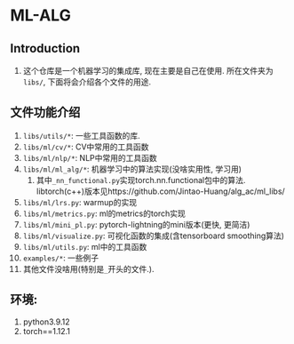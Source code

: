 # ML-ALG


## Introduction
1. 这个仓库是一个机器学习的集成库, 现在主要是自己在使用. 所在文件夹为`libs/`, 下面将会介绍各个文件的用途.


## 文件功能介绍
1. `libs/utils/*`: 一些工具函数的库.
2. `libs/ml/cv/*`: CV中常用的工具函数
3. `libs/ml/nlp/*`: NLP中常用的工具函数
4. `libs/ml/ml_alg/*`: 机器学习中的算法实现(没啥实用性, 学习用)
   1. 其中`_nn_functional.py`实现torch.nn.functional包中的算法. libtorch(c++)版本见https://github.com/Jintao-Huang/alg_ac/ml_libs/
5. `libs/ml/lrs.py`: warmup的实现
6. `libs/ml/metrics.py`: ml的metrics的torch实现
7. `libs/ml/mini_pl.py`: pytorch-lightning的mini版本(更快, 更简洁)
8. `libs/ml/visualize.py`: 可视化函数的集成(含tensorboard smoothing算法)
9.  `libs/ml/utils.py`: ml中的工具函数
10. `examples/*`: 一些例子
11. 其他文件没啥用(特别是`_`开头的文件.). 


## 环境:
1. python3.9.12
2. torch==1.12.1

